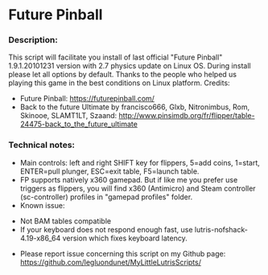 # Future Pinball

### Description:
This script will facilitate you install of last official "Future Pinball"  1.9.1.20101231 version with 2.7 physics update on Linux OS.
During install please let all options by default.
Thanks to the people who helped us playing this game in the best conditions on Linux platform.
Credits:
* Future Pinball: https://futurepinball.com/
* Back to the future Ultimate by francisco666, Glxb, Nitronimbus, Rom, Skinooe, SLAMT1LT, Szaand: http://www.pinsimdb.org/fr/flipper/table-24475-back_to_the_future_ultimate

### Technical notes:
- Main controls:  left and right SHIFT key for flippers, 5=add coins, 1=start, ENTER=pull plunger, ESC=exit table, F5=launch table.
- FP supports natively x360 gamepad. But if like me you prefer use triggers as flippers, you will find x360 (Antimicro) and Steam controller (sc-controller) profiles in "gamepad profiles" folder.
- Known issue:
* Not BAM tables compatible
* If your keyboard does not respond enough fast, use lutris-nofshack-4.19-x86_64 version which fixes keyboard latency.
- Please report issue concerning this script on my Github page:
https://github.com/legluondunet/MyLittleLutrisScripts/
